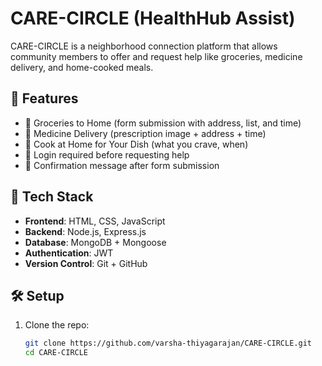 # CARE-CIRCLE (HealthHub Assist)

CARE-CIRCLE is a neighborhood connection platform that allows community members to offer and request help like groceries, medicine delivery, and home-cooked meals.

## 🔑 Features

- 🛒 Groceries to Home (form submission with address, list, and time)
- 💊 Medicine Delivery (prescription image + address + time)
- 🍲 Cook at Home for Your Dish (what you crave, when)
- 🔐 Login required before requesting help
- 🧾 Confirmation message after form submission

## 🚀 Tech Stack

- **Frontend**: HTML, CSS, JavaScript
- **Backend**: Node.js, Express.js
- **Database**: MongoDB + Mongoose
- **Authentication**: JWT
- **Version Control**: Git + GitHub

## 🛠 Setup

1. Clone the repo:
   ```bash
   git clone https://github.com/varsha-thiyagarajan/CARE-CIRCLE.git
   cd CARE-CIRCLE
